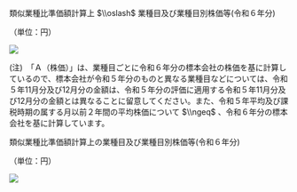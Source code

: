 類似業種比準価額計算上 $\\oslash$ 業種目及び業種目別株価等(令和６年分)

（単位：円）

![](https://www.nta.go.jp/tmp/06fbbcf8-4cd4-4a28-9488-16b0582d3e2f/images/5c332e1052625b1b73b67dec23ab05109b2c871402b95a6dc4f615f737e11b3f.jpg)

(注)　「Ａ（株価）」は、業種目ごとに令和６年分の標本会社の株価を基に計算しているので、標本会社が令和５年分のものと異なる業種目などについては、令和５年11月分及び12月分の金額は、令和５年分の評価に適用する令和５年11月分及び12月分の金額とは異なることに留意してください。また、令和５年平均及び課税時期の属する月以前２年間の平均株価について $\\ngeq$ 、令和６年分の標本会社を基に計算しています。

類似業種比準価額計算上の業種目及び業種目別株価等(令和６年分)

（単位：円）

![](https://www.nta.go.jp/tmp/06fbbcf8-4cd4-4a28-9488-16b0582d3e2f/images/a2de7f2a8857e018312d6e4803bc05118b469f715cc9658dcae6ebbadf31a966.jpg)